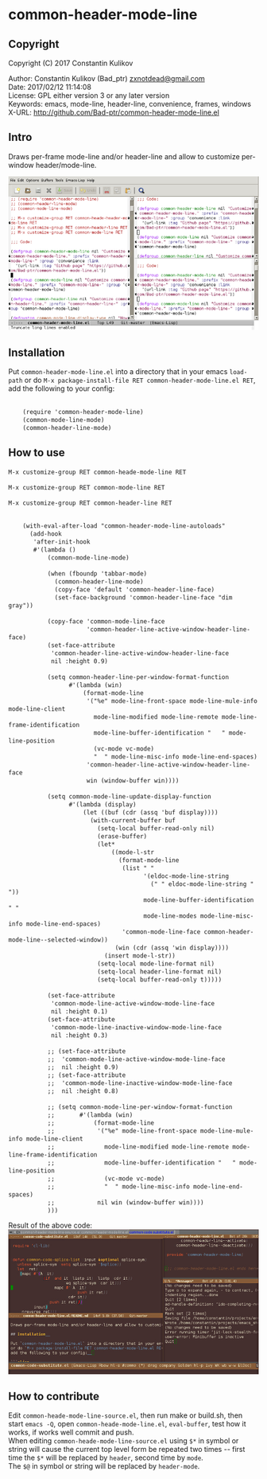 # common-header-mode-line  

## Copyright  

Copyright (C) 2017 Constantin Kulikov  

Author: Constantin Kulikov (Bad_ptr) <zxnotdead@gmail.com>  
Date: 2017/02/12 11:14:08  
License: GPL either version 3 or any later version  
Keywords: emacs, mode-line, header-line, convenience, frames, windows  
X-URL: http://github.com/Bad-ptr/common-header-mode-line.el  

## Intro  

Draws per-frame mode-line and/or header-line and allow to customize per-window header/mode-line.  

[![emacs 24 -Q](screenshots/emacs24Q_th.jpg)](screenshots/emacs24Q.jpg)


## Installation  

Put `common-header-mode-line.el` into a directory that in your emacs `load-path` 
or do `M-x package-install-file RET common-header-mode-line.el RET`, 
add the following to your config:  

```elisp

    (require 'common-header-mode-line)
    (common-mode-line-mode)
    (common-header-line-mode)

```

## How to use  

`M-x customize-group RET common-heade-mode-line RET`  

`M-x customize-group RET common-mode-line RET`  

`M-x customize-group RET common-header-line RET`  


```elisp
    
    (with-eval-after-load "common-header-mode-line-autoloads"
      (add-hook
       'after-init-hook
       #'(lambda ()
           (common-mode-line-mode)
    
           (when (fboundp 'tabbar-mode)
             (common-header-line-mode)
             (copy-face 'default 'common-header-line-face)
             (set-face-background 'common-header-line-face "dim gray"))
    
           (copy-face 'common-mode-line-face
                      'common-header-line-active-window-header-line-face)
           (set-face-attribute
            'common-header-line-active-window-header-line-face
            nil :height 0.9)
    
           (setq common-header-line-per-window-format-function
                 #'(lambda (win)
                     (format-mode-line
                      '("%e" mode-line-front-space mode-line-mule-info mode-line-client
                        mode-line-modified mode-line-remote mode-line-frame-identification
                        mode-line-buffer-identification "   " mode-line-position
                        (vc-mode vc-mode)
                        "  " mode-line-misc-info mode-line-end-spaces)
                      'common-header-line-active-window-header-line-face
                      win (window-buffer win))))
    
           (setq common-mode-line-update-display-function
                 #'(lambda (display)
                     (let ((buf (cdr (assq 'buf display))))
                       (with-current-buffer buf
                         (setq-local buffer-read-only nil)
                         (erase-buffer)
                         (let*
                             ((mode-l-str
                               (format-mode-line
                                (list " "
                                      '(eldoc-mode-line-string
                                        (" " eldoc-mode-line-string " "))
                                      mode-line-buffer-identification " "
                                      mode-line-modes mode-line-misc-info mode-line-end-spaces)
                                'common-mode-line-face common-header-mode-line--selected-window))
                              (win (cdr (assq 'win display))))
                           (insert mode-l-str))
                         (setq-local mode-line-format nil)
                         (setq-local header-line-format nil)
                         (setq-local buffer-read-only t)))))
    
           (set-face-attribute
            'common-mode-line-active-window-mode-line-face
            nil :height 0.1)
           (set-face-attribute
            'common-mode-line-inactive-window-mode-line-face
            nil :height 0.3)
    
           ;; (set-face-attribute
           ;;  'common-mode-line-active-window-mode-line-face
           ;;  nil :height 0.9)
           ;; (set-face-attribute
           ;;  'common-mode-line-inactive-window-mode-line-face
           ;;  nil :height 0.8)
    
           ;; (setq common-mode-line-per-window-format-function
           ;;       #'(lambda (win)
           ;;           (format-mode-line
           ;;            '("%e" mode-line-front-space mode-line-mule-info mode-line-client
           ;;              mode-line-modified mode-line-remote mode-line-frame-identification
           ;;              mode-line-buffer-identification "   " mode-line-position
           ;;              (vc-mode vc-mode)
           ;;              "  " mode-line-misc-info mode-line-end-spaces)
           ;;            nil win (window-buffer win))))
           )))

```

Result of the above code:  
[![emacs 26 custom](screenshots/emacs26custom_th.jpg)](screenshots/emacs26custom.jpg)


## How to contribute  

Edit `common-heade-mode-line-source.el`, then run make or build.sh, 
then start `emacs -Q`, open `common-heade-mode-line.el`, `eval-buffer`, 
test how it works, if works well commit and push.  
When editing `common-heade-mode-line-source.el` using `$*` in symbol or string will 
cause the current top level form be repeated two times 
-- first time the `$*` will be replaced by `header`, second time by `mode`.  
The `$@` in symbol or string will be replaced by `header-mode`.  
